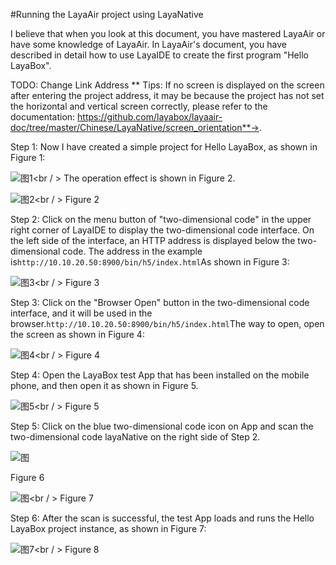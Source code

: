 #Running the LayaAir project using LayaNative

I believe that when you look at this document, you have mastered LayaAir or have some knowledge of LayaAir. In LayaAir's document, you have described in detail how to use LayaIDE to create the first program "Hello LayaBox".

TODO: Change Link Address ** Tips: If no screen is displayed on the screen after entering the project address, it may be because the project has not set the horizontal and vertical screen correctly, please refer to the documentation: https://github.com/layabox/layaair-doc/tree/master/Chinese/LayaNative/screen_orientation**->.

Step 1: Now I have created a simple project for Hello LayaBox, as shown in Figure 1:

![图1](img/1.png)<br / >
The operation effect is shown in Figure 2.

![图2](img/2.jpg)<br / >
Figure 2

Step 2: Click on the menu button of "two-dimensional code" in the upper right corner of LayaIDE to display the two-dimensional code interface. On the left side of the interface, an HTTP address is displayed below the two-dimensional code. The address in the example is`http://10.10.20.50:8900/bin/h5/index.html`As shown in Figure 3:

![图3](img/3.png)<br / >
Figure 3

Step 3: Click on the "Browser Open" button in the two-dimensional code interface, and it will be used in the browser.`http://10.10.20.50:8900/bin/h5/index.html`The way to open, open the screen as shown in Figure 4:

![图4](img/4.png)<br / >
Figure 4

Step 4: Open the LayaBox test App that has been installed on the mobile phone, and then open it as shown in Figure 5.

![图5](img/5.png)<br / >
Figure 5

Step 5: Click on the blue two-dimensional code icon on App and scan the two-dimensional code layaNative on the right side of Step 2.

![图](img/11.png)<br />

Figure 6

![图](img/13.png)<br / >
Figure 7


Step 6: After the scan is successful, the test App loads and runs the Hello LayaBox project instance, as shown in Figure 7:

![图7](img/8.png)<br / >
Figure 8